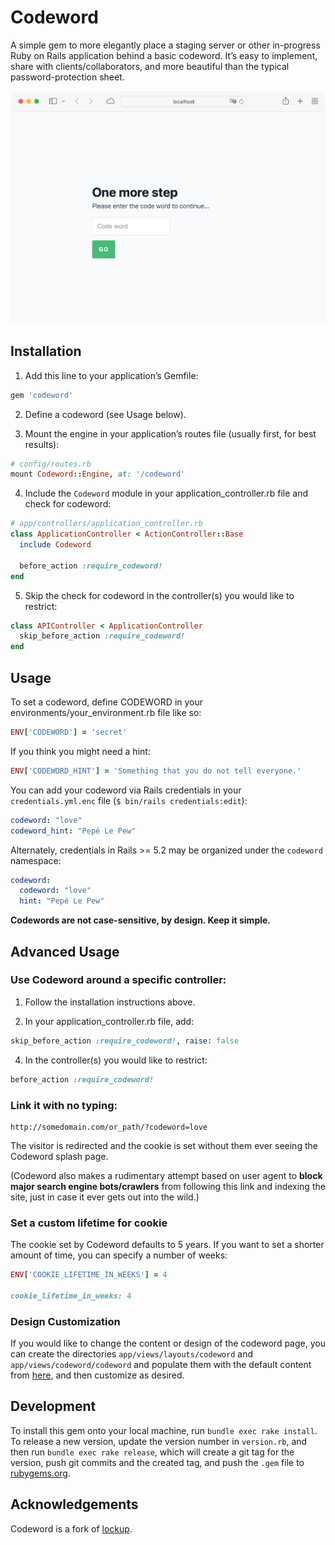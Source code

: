# Codeword

A simple gem to more elegantly place a staging server or other in-progress Ruby on Rails application behind a basic codeword. It’s easy to implement, share with clients/collaborators, and more beautiful than the typical password-protection sheet.

![Screenshot](./screenshot.png)

## Installation

1. Add this line to your application’s Gemfile:

```ruby
gem 'codeword'
```

2. Define a codeword (see Usage below).

3. Mount the engine in your application’s routes file (usually first, for best results):

```ruby
# config/routes.rb
mount Codeword::Engine, at: '/codeword'
```

4. Include the `Codeword` module in your application_controller.rb file and check for codeword:

```ruby
# app/controllers/application_controller.rb
class ApplicationController < ActionController::Base
  include Codeword

  before_action :require_codeword!
end
```

5. Skip the check for codeword in the controller(s) you would like to restrict:

```ruby
class APIController < ApplicationController
  skip_before_action :require_codeword!
end
```

## Usage

To set a codeword, define CODEWORD in your environments/your_environment.rb file like so:

```ruby
ENV['CODEWORD'] = 'secret'
```

If you think you might need a hint:

```ruby
ENV['CODEWORD_HINT'] = 'Something that you do not tell everyone.'
```

You can add your codeword via Rails credentials in your `credentials.yml.enc` file (`$ bin/rails credentials:edit`):

```yml
codeword: "love"
codeword_hint: "Pepé Le Pew"
```

Alternately, credentials in Rails >= 5.2 may be organized under the `codeword` namespace:

```yml
codeword:
  codeword: "love"
  hint: "Pepé Le Pew"
```

**Codewords are not case-sensitive, by design. Keep it simple.**

## Advanced Usage

### Use Codeword around a specific controller:

1. Follow the installation instructions above.

2. In your application_controller.rb file, add:

```ruby
skip_before_action :require_codeword!, raise: false
```

4. In the controller(s) you would like to restrict:

```ruby
before_action :require_codeword!
```

### Link it with no typing:

    http://somedomain.com/or_path/?codeword=love

The visitor is redirected and the cookie is set without them ever seeing the Codeword splash page.

(Codeword also makes a rudimentary attempt based on user agent to **block major search engine bots/crawlers** from following this link and indexing the site, just in case it ever gets out into the wild.)

### Set a custom lifetime for cookie

The cookie set by Codeword defaults to 5 years. If you want to set a shorter amount of time, you can specify a number of weeks:

```ruby
ENV['COOKIE_LIFETIME_IN_WEEKS'] = 4

cookie_lifetime_in_weeks: 4
```

### Design Customization

If you would like to change the content or design of the codeword page, you can create the directories `app/views/layouts/codeword` and `app/views/codeword/codeword` and populate them with the default content from [here](https://github.com/dankimio/codeword/tree/main/app/views), and then customize as desired.

## Development

To install this gem onto your local machine, run `bundle exec rake install`. To release a new version, update the version number in `version.rb`, and then run `bundle exec rake release`, which will create a git tag for the version, push git commits and the created tag, and push the `.gem` file to [rubygems.org](https://rubygems.org).

## Acknowledgements

Codeword is a fork of [lockup](https://github.com/interdiscipline/lockup).
